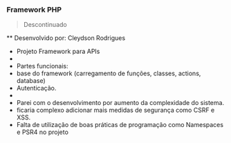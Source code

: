 ### Framework PHP

> Descontinuado

** Desenvolvido por: Cleydson Rodrigues

 *  Projeto Framework para APIs
 *
 *  Partes funcionais:
 * base do framework (carregamento de funções, classes, actions, database)
 *  Autenticação.
 *  
 * Parei com o desenvolvimento por aumento da complexidade do sistema.
 * ficaria complexo adicionar mais medidas de segurança como CSRF e XSS.
 * Falta de utilização de boas práticas de programação como Namespaces e PSR4 no projeto
